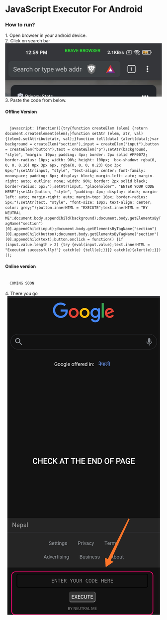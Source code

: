 
# JavaScript Executor For Android
<h3>How to run?</h3>
1. Open browser in your android device.<br>
2. Click on search bar
<center><img src="a.jpg"></center>
3. Paste the code from below.<br>
<h4>Offline Version</h4>
<code>
  javascript: (function(){try{function createElem (elem) {return document.createElement(elem);}function setAtr (elem, atr, val) {(elem).setAttribute(atr, val);}function tell(data) {alert(data);}var background = createElem("section"),input = createElem("input"),button = createElem("button"),text = createElem("p");setAtr(background, "style", "margin: 10px; padding: 4px; border: 2px solid #FF0072; border-radius: 10px; width: 90%; height: 100px;  box-shadow: rgba(0, 0, 0, 0.16) 0px 3px 6px, rgba(0, 0, 0, 0.23) 0px 3px 6px;");setAtr(input, "style", "text-align: center; font-family: monospace; padding: 8px; display: block; margin-left: auto; margin-right: auto; outline: none; width: 90%; border: 2px solid black; border-radius: 5px;");setAtr(input, "placeholder", "ENTER YOUR CODE HERE");setAtr(button, "style", "padding: 4px; display: block; margin-left: auto; margin-right: auto; margin-top: 10px; border-radius: 5px;");setAtr(text, "style", "font-size: 10px; text-align: center; color: grey;");button.innerHTML = "EXECUTE";text.innerHTML = "BY NEUTRAL ME";document.body.appendChild(background);document.body.getElementsByTagName("section")[0].appendChild(input);document.body.getElementsByTagName("section")[0].appendChild(button);document.body.getElementsByTagName("section")[0].appendChild(text);button.onclick = function() {if (input.value.length > 2) {try {eval(input.value);text.innerHTML = "Executed successfully!"} catch(e) {tell(e);}}}} catch(e){alert(e);}})();
</code>
<h4>Online version</h4>
<code>
  COMING SOON
</code><br>
4. There you go
<center><img src="b.jpg"></center>
